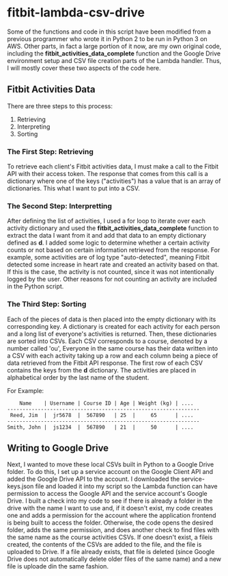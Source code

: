 # fitbit-lambda-csv-drive
Some of the functions and code in this script have been modified from a previous programmer who wrote it in Python 2 to be run in Python 3 on AWS. Other parts, in fact a large portion of it now, are my own original code, including the __fitbit_activities_data_complete__ function and the Google Drive environment setup and CSV file creation parts of the Lambda handler. Thus, I will mostly cover these two aspects of the code here.

## Fitbit Activities Data
There are three steps to this process:
1. Retrieving
2. Interpreting
3. Sorting

### The First Step: Retrieving
To retrieve each client's Fitbit activities data, I must make a call to the Fitbit API with their access token. The response that comes from this call is a dictionary where one of the keys ("activities") has a value that is an array of dictionaries. This what I want to put into a CSV.

### The Second Step: Interpretting
After defining the list of activities, I used a for loop to iterate over each activity dictionary and used the __fitbit_activities_data_complete__ function to extract the data I want from it and add that data to an empty dictionary defined as __d__. I added some logic to determine whether a certain activity counts or not based on certain information retrieved from the response. For example, some activities are of log type "auto-detected", meaning Fitbit detected some increase in heart rate and created an activity based on that. If this is the case, the activity is not counted, since it was not intentionally logged by the user. Other reasons for not counting an activity are included in the Python script.

### The Third Step: Sorting
Each of the pieces of data is then placed into the empty dictionary with its corresponding key. A dictionary is created for each activity for each person and a long list of everyone's activities is returned. Then, these dictionaries are sorted into CSVs. Each CSV corresponds to a course, denoted by a number called 'ou', Everyone in the same course has their data written into a CSV with each activity taking up a row and each column being a piece of data retrieved from the Fitbit API response. The first row of each CSV contains the keys from the __d__ dictionary. The activities are placed in alphabetical order by the last name of the student.

For Example:
```
    Name    | Username | Course ID | Age | Weight (kg) | ....
---------------------------------------------------------------    
 Reed, Jim  |  jr5678  |  567890   | 25  |     65      | ....
---------------------------------------------------------------
Smith, John |  js1234  |  567890   | 21  |     50      | ....

```
## Writing to Google Drive
Next, I wanted to move these local CSVs built in Python to a Google Drive folder. To do this, I set up a service account on the Google Client API and added the Google Drive API to the account. I downloaded the service-keys.json file and loaded it into my script so the Lambda function can have permission to access the Google API and the service account's Google Drive. I built a check into my code to see if there is already a folder in the drive with the name I want to use and, if it doesn't exist, my code creates one and adds a permission for the account where the application frontend is being built to access the folder. Otherwise, the code opens the desired folder, adds the same permission, and does another check to find files with the same name as the course activities CSVs. If one doesn't exist, a fileis created, the contents of the CSVs are added to the file, and the file is uploaded to Drive. If a file already exists, that file is deleted (since Google Drive does not automatically delete older files of the same name) and a new file is uploade din the same fashion.

